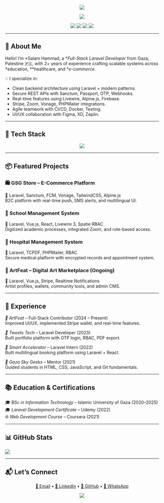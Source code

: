 <p align="center">
  <img src="https://capsule-render.vercel.app/api?type=waving&color=8B5CF6&height=200&section=header&text=Salam%20Hammad&fontSize=45&fontColor=ffffff&animation=twinkling" />
</p>


<p align="center">
  <img src="https://readme-typing-svg.demolab.com?font=Fira+Code&weight=500&size=22&pause=1000&color=8B5CF6&center=true&vCenter=true&width=500&lines=Full-Stack+Laravel+Developer;Backend+Engineer+%7C+API+Integrator;2%2B+Years+of+Professional+Experience;Passionate+about+Clean+Code+%26+Real-Time+Apps" />
</p>

<p align="center">
  <a href="mailto:salamhammad2003@gmail.com"><img src="https://img.shields.io/badge/Email-salamhammad2003@gmail.com-8B5CF6?style=flat-square&logo=gmail"></a>
  <a href="https://linkedin.com/in/salam-hammad-9b8327278"><img src="https://img.shields.io/badge/LinkedIn-SalamHammad-0A66C2?style=flat-square&logo=linkedin"></a>
  <a href="https://github.com/salam-hammad"><img src="https://img.shields.io/badge/GitHub-salam--hammad-333?style=flat-square&logo=github"></a>
  <a href="https://wa.me/972594797932"><img src="https://img.shields.io/badge/WhatsApp-Message-25D366?style=flat-square&logo=whatsapp"></a>
</p>

---

## 👋 About Me

Hello! I’m *Salam Hammad, a **Full-Stack Laravel Developer* from Gaza, Palestine 🇵🇸, with 2+ years of experience crafting scalable systems across *education, **healthcare, and **e-commerce*.

💡 I specialize in:
- Clean backend architecture using Laravel + modern patterns.
- Secure REST APIs with Sanctum, Passport, OTP, Webhooks.
- Real-time features using Livewire, Alpine.js, Firebase.
- Stripe, Zoom, Vonage, PHPMailer integrations.
- Agile teamwork with CI/CD, Docker, Testing.
- UI/UX collaboration with Figma, XD, Zeplin.

---

## 🚀 Tech Stack

<p align="center">
  <img src="https://skillicons.dev/icons?i=php,laravel,vue,react,tailwind,docker,js,ts,nodejs,mysql,postgres,firebase,java,html,css&perline=9" />
</p>

---

## 📦 Featured Projects

### 🛍 GSG Store – E-Commerce Platform  
🔧 Laravel, Sanctum, FCM, Vonage, TailwindCSS, Alpine.js  
B2C platform with real-time push, SMS alerts, and multilingual UI.

### 🏫 School Management System  
🔧 Laravel, Vue.js, React, Livewire 3, Spatie RBAC  
Digitized academic processes, integrated Zoom, and role-based access.

### 🏥 Hospital Management System  
🔧 Laravel, TCPDF, PHPMailer, RBAC  
Secure medical platform with encrypted records and appointment system.

### 🎨 ArtFeat – Digital Art Marketplace (Ongoing)  
🔧 Laravel, Vue.js, Stripe, Realtime Notifications  
Artist profiles, wallets, community tools, and admin CMS.

---

## 💼 Experience

*🔹 ArtFeat* – Full-Stack Contributor (2024 – Present)  
Improved UI/UX, implemented Stripe wallet, and real-time features.

*🔹 Tweets Tech* – Laravel Developer (2023)  
Built portfolio platform with OTP login, RBAC, PDF export.

*🔹 Smart Accelerator* – Laravel Intern (2022)  
Built multilingual booking platform using Laravel + React.

*🔹 Gaza Sky Geeks* – Mentor (2021)  
Guided students in HTML, CSS, JavaScript, and Git fundamentals.

---

## 📚 Education & Certifications

🎓 *BSc in Information Technology* – Islamic University of Gaza (2020–2025)  
🎓 *Laravel Development Certificate* – Udemy (2022)  
🌐 *Web Development Course* – Coursera (2021)

---

## 📊 GitHub Stats

<img src="https://github-profile-summary-cards.vercel.app/api/cards/profile-details?username=majd70&theme=tokyonight" />






---

## 📬 Let’s Connect

<p align="center">
  <a href="mailto:salamhammad2003@gmail.com">📩 Email</a> • 
  <a href="https://linkedin.com/in/salam-hammad-9b8327278">🔗 LinkedIn</a> • 
  <a href="https://github.com/salam-hammad">🐙 GitHub</a> • 
  <a href="https://wa.me/972594797932">💬 WhatsApp</a>
</p>

<p align="center">
  <img src="https://capsule-render.vercel.app/api?type=waving&color=0:8B5CF6,100:A78BFA&height=120&section=footer" />
</p>

